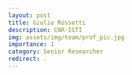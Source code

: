 ```yaml
---
layout: post
title: Giulio Rossetti
description: CNR-ISTI
img: assets/img/team/prof_pic.jpg
importance: 1
category: Senior Researcher
redirect: .
---
```


